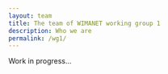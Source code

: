 ```yaml
---
layout: team
title: The team of WIMANET working group 1
description: Who we are
permalink: /wg1/
---
```


Work in progress...
